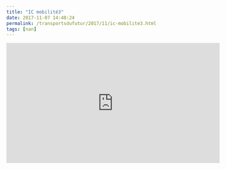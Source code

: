 ```yaml
---
title: "IC mobilité3"
date: 2017-11-07 14:48:24
permalink: /transportsdufutur/2017/11/ic-mobilite3.html
tags: [nan]
---
```


<iframe width="560" height="315" src="https://www.youtube.com/embed/OotBfOIZ4ec" frameborder="0" allowfullscreen></iframe>
